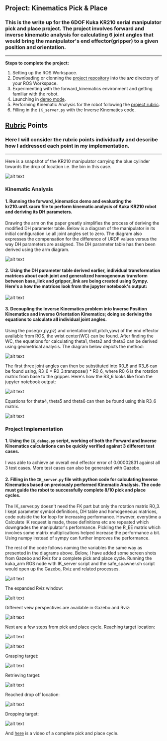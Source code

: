 ## Project: Kinematics Pick & Place
### This is the write up for the 6DOF Kuka KR210 serial manipulator pick and place project. The project involves forward and inverse kinematic analysis for calculating 6 joint angles that would bring the manipulator's end effector(gripper) to a given position and orientation.

---


**Steps to complete the project:**  


1. Setting up the ROS Workspace.
2. Downloading or clonning the [project repository](https://github.com/udacity/RoboND-Kinematics-Project) into the ***src*** directory of your ROS Workspace.  
3. Experimenting with the forward_kinematics environment and getting familiar with the robot.
4. Launching in [demo mode](https://classroom.udacity.com/nanodegrees/nd209/parts/7b2fd2d7-e181-401e-977a-6158c77bf816/modules/8855de3f-2897-46c3-a805-628b5ecf045b/lessons/91d017b1-4493-4522-ad52-04a74a01094c/concepts/ae64bb91-e8c4-44c9-adbe-798e8f688193).
5. Performing Kinematic Analysis for the robot following the [project rubric](https://review.udacity.com/#!/rubrics/972/view).
6. Filling in the `IK_server.py` with the Inverse Kinematics code. 


[//]: # (Image References)

[image1]: ./misc_images/misc2.png
[image2]: ./misc_images/KR210.png
[image3]: ./misc_images/Matrices.png
[image4]: ./misc_images/KR210_Theta123.png
[image5]: ./misc_images/R3_6_Matrix.png
[image6]: ./misc_images/KR210_Theta456.png

[image7]: ./misc_images/Arm1.png
[image8]: ./misc_images/Gazebo1.png
[image9]: ./misc_images/Gazebo2.png
[image10]: ./misc_images/Gazebo3.png
[image11]: ./misc_images/Gazebo4.png
[image12]: ./misc_images/Gazebo5.png
[image13]: ./misc_images/Rviz1.png
[image14]: ./misc_images/Rviz2.png
[image15]: ./misc_images/Rviz3.png

## [Rubric](https://review.udacity.com/#!/rubrics/972/view) Points
### Here I will consider the rubric points individually and describe how I addressed each point in my implementation.  

---

Here is a snapshot of the KR210 manipulator carrying the blue cylinder towards the drop of location i.e. the bin in this case.

![alt text][image1]

### Kinematic Analysis
#### 1. Running the forward_kinematics demo and evaluating the kr210.urdf.xacro file to perform kinematic analysis of Kuka KR210 robot and deriving its DH parameters.

Drawing the arm on the paper greatly simplifies the process of deriving the modified DH parameter table. Below is a diagram of the manipulator in its initial configuration i.e all joint angles set to zero. The diagram also expresses the compensation for the difference of URDF values versus the way DH parameters are assigned. The DH parameter table has then been derived using the arm diagram.  

![alt text][image2]

#### 2. Using the DH parameter table derived earlier, individual transformation matrices about each joint and generalized homogeneous transform between base_link and gripper_link are being created using Sympy. Here's a how the matrices look from the jupyter notebook's output:

![alt text][image3]


#### 3. Decoupling the Inverse Kinematics problem into Inverse Position Kinematics and inverse Orientation Kinematics; doing so deriving the equations to calculate all individual joint angles.

Using the pose(px,py,pz) and orientation(roll,pitch,yaw) of the end effector available from ROS, the wrist center(WC) can be found. After finding the WC, the equations for calculating theta1, theta2 and theta3 can be derived using geometrical analysis. The diagram below depicts the method: 

![alt text][image4]

The first three joint angles can then be substituted into R0_6 and R3_6 can be found using, R3_6 = R0_3.transpose() * R0_6, where R0_6 is the rotation matrix from base to the gripper. Here's how the R3_6 looks like from the jupyter notebook output:

![alt text][image5]

Equations for theta4, theta5 and theta6 can then be found using this R3_6 matrix. 

![alt text][image6]

### Project Implementation

#### 1. Using the `IK_debug.py` script, working of both the Forward and Inverse Kinematics calculations can be quickly verified against 3 different test cases. 

I was able to achieve an overall end effector error of 0.00002831 against all 3 test cases. More test cases can also be generated with Gazebo.  


#### 2. Filling in the `IK_server.py` file with python code for calculating Inverse Kinematics based on previously performed Kinematic Analysis. The code must guide the robot to successfully complete 8/10 pick and place cycles.  

The IK_server.py doesn't need the FK part but only the rotation matrix R0_3. I kept parameter symbol definitions, DH table and homogeneous matrices, code outside the for loop for increasing performance. However, everytime a Calculate IK request is made, these definitions etc are repeated which downgrades the manipulator's performance. Pickling the R_EE matrix which involves some matrix multiplications helped increase the performance a bit. Using numpy instead of sympy can further improves the performance.

The rest of the code follows naming the variables the same way as presented in the diagrams above. Below, I have added some screen shots from Gazebo and Rviz for a complete pick and place cycle. Running the kuka_arm ROS node with IK_server script and the safe_spawner.sh script would open up the Gazebo, Rviz and related processes.

![alt text][image7]

The expanded Rviz window:

![alt text][image13]

Different veiw perspectives are available in Gazebo and Rviz:

![alt text][image14]

Next are a few steps from pick and place cycle. Reaching target location:

![alt text][image8]

![alt text][image15]

Grasping target:

![alt text][image9]

Retrieving target:

![alt text][image10]

Reached drop off location:

![alt text][image11]

Dropping target:

![alt text][image12]

And [here](https://www.youtube.com/watch?v=OH4tmCHZ6Gk) is a video of a complete pick and place cycle.
